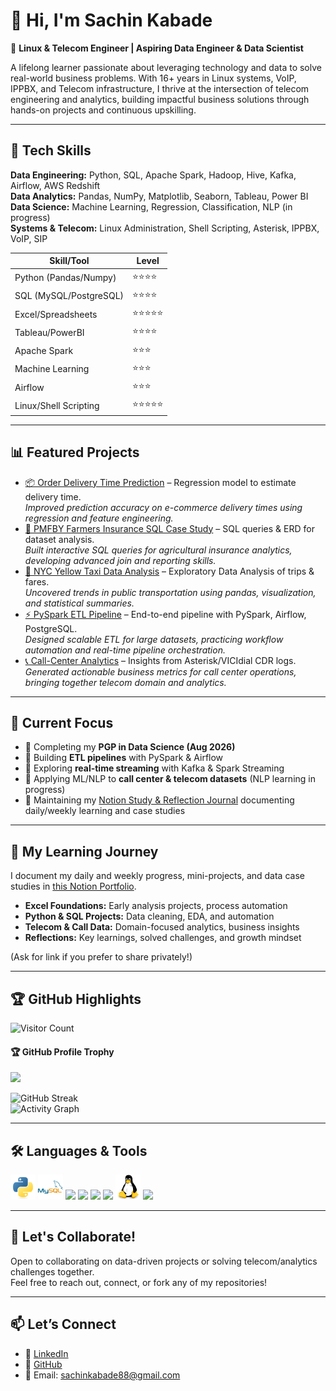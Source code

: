 # 👋 Hi, I'm Sachin Kabade  

🚀 **Linux & Telecom Engineer | Aspiring Data Engineer & Data Scientist**  

A lifelong learner passionate about leveraging technology and data to solve real-world business problems. With 16+ years in Linux systems, VoIP, IPPBX, and Telecom infrastructure, I thrive at the intersection of telecom engineering and analytics, building impactful business solutions through hands-on projects and continuous upskilling.

-----

## 🔧 Tech Skills  

**Data Engineering:** Python, SQL, Apache Spark, Hadoop, Hive, Kafka, Airflow, AWS Redshift  
**Data Analytics:** Pandas, NumPy, Matplotlib, Seaborn, Tableau, Power BI  
**Data Science:** Machine Learning, Regression, Classification, NLP (in progress)  
**Systems & Telecom:** Linux Administration, Shell Scripting, Asterisk, IPPBX, VoIP, SIP  

| Skill/Tool               | Level         |
|--------------------------|--------------|
| Python (Pandas/Numpy)    | ⭐⭐⭐⭐        |
| SQL (MySQL/PostgreSQL)   | ⭐⭐⭐⭐        |
| Excel/Spreadsheets       | ⭐⭐⭐⭐⭐       |
| Tableau/PowerBI          | ⭐⭐⭐⭐        |
| Apache Spark             | ⭐⭐⭐         |
| Machine Learning         | ⭐⭐⭐         |
| Airflow                  | ⭐⭐⭐         |
| Linux/Shell Scripting    | ⭐⭐⭐⭐⭐       |

-----

## 📊 Featured Projects  

- [📦 Order Delivery Time Prediction](https://github.com/sachink88/order-delivery-time-prediction) – Regression model to estimate delivery time.  
    *Improved prediction accuracy on e-commerce delivery times using regression and feature engineering.*  
- [🌾 PMFBY Farmers Insurance SQL Case Study](https://github.com/sachink88/pmfby-sql-case-study) – SQL queries & ERD for dataset analysis.  
    *Built interactive SQL queries for agricultural insurance analytics, developing advanced join and reporting skills.*  
- [🚖 NYC Yellow Taxi Data Analysis](https://github.com/sachink88/nyc-taxi-analysis) – Exploratory Data Analysis of trips & fares.  
    *Uncovered trends in public transportation using pandas, visualization, and statistical summaries.*  
- [⚡ PySpark ETL Pipeline](https://github.com/sachink88/pyspark-etl-pipeline) – End-to-end pipeline with PySpark, Airflow, PostgreSQL.  
    *Designed scalable ETL for large datasets, practicing workflow automation and real-time pipeline orchestration.*  
- [📞 Call-Center Analytics](https://github.com/sachink88/call-center-analytics) – Insights from Asterisk/VICIdial CDR logs.  
    *Generated actionable business metrics for call center operations, bringing together telecom domain and analytics.*

---

## 🎯 Current Focus

- 📌 Completing my **PGP in Data Science (Aug 2026)**
- 📌 Building **ETL pipelines** with PySpark & Airflow
- 📌 Exploring **real-time streaming** with Kafka & Spark Streaming
- 📌 Applying ML/NLP to **call center & telecom datasets** (NLP learning in progress)
- 📒 Maintaining my [Notion Study & Reflection Journal](https://www.notion.so/YOUR-NOTION-LINK) documenting daily/weekly learning and case studies

---

## 📒 My Learning Journey

I document my daily and weekly progress, mini-projects, and data case studies in [this Notion Portfolio](https://www.notion.so/YOUR-NOTION-LINK).  
- **Excel Foundations:** Early analysis projects, process automation  
- **Python & SQL Projects:** Data cleaning, EDA, and automation  
- **Telecom & Call Data:** Domain-focused analytics, business insights  
- **Reflections:** Key learnings, solved challenges, and growth mindset

(Ask for link if you prefer to share privately!)

---

## 🏆 GitHub Highlights  

![Visitor Count](https://profile-counter.glitch.me/sachink88/count.svg)  

<div>
  <h4>🏆 GitHub Profile Trophy</h4>
  <a href="https://github.com/ryo-ma/github-profile-trophy">
    <img src="https://github-profile-trophy.vercel.app/?username=sachink88&column=7&theme=onedark"/>
  </a>
</div>

![GitHub Streak](https://github-readme-streak-stats.herokuapp.com/?user=sachink88&theme=dark&hide_border=true)  
<image-card alt="GitHub Streak" src="https://streak-stats.demolab.com/?user=sachink88&theme=dark&hide_border=true" ></image-card>
![Activity Graph](https://github-readme-activity-graph.vercel.app/graph?username=sachink88&theme=react-dark&area=true)  

---

## 🛠️ Languages & Tools  

<p align="left">
  <img src="https://raw.githubusercontent.com/devicons/devicon/master/icons/python/python-original.svg" width="40"/> 
  <img src="https://raw.githubusercontent.com/devicons/devicon/master/icons/mysql/mysql-original-wordmark.svg" width="40"/> 
  <img src="https://www.vectorlogo.zone/logos/apache_spark/apache_spark-ar21.svg" width="80"/> 
  <img src="https://www.vectorlogo.zone/logos/apache_kafka/apache_kafka-icon.svg" width="40"/> 
  <img src="https://www.vectorlogo.zone/logos/apache_airflow/apache_airflow-icon.svg" width="40"/> 
  <img src="https://www.vectorlogo.zone/logos/amazon_redshift/amazon_redshift-icon.svg" width="40"/> 
  <img src="https://raw.githubusercontent.com/devicons/devicon/master/icons/linux/linux-original.svg" width="40"/> 
  <img src="https://www.vectorlogo.zone/logos/asterisk/asterisk-icon.svg" width="40"/> 
</p>  

-----

## 🤝 Let's Collaborate!

Open to collaborating on data-driven projects or solving telecom/analytics challenges together.  
Feel free to reach out, connect, or fork any of my repositories!

-----

## 📫 Let’s Connect  

- 💼 [LinkedIn](https://linkedin.com/in/sachinkabadede309)  
- 🐙 [GitHub](https://github.com/sachink88)  
- 📧 Email: [sachinkabade88@gmail.com](mailto:sachinkabade88@gmail.com)  
